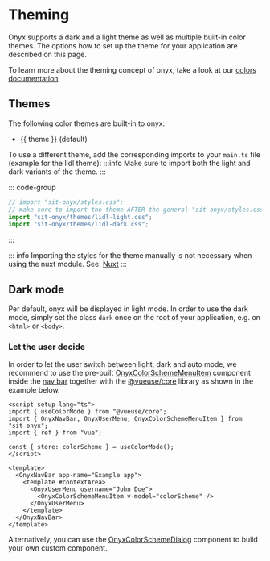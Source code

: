 # Theming

<script setup lang="ts">
import { data } from './theming.data';
</script>

Onyx supports a dark and a light theme as well as multiple built-in color themes. The options how to set up the theme for your application are described on this page.

To learn more about the theming concept of onyx, take a look at our [colors documentation](/basics/colors.html)

## Themes

The following color themes are built-in to onyx:

<ul>
  <li v-for="(theme, index) in data.themes" :key="theme">
    {{ theme }}
    <span v-if="index === 0">(default)</span>
  </li>
</ul>

To use a different theme, add the corresponding imports to your `main.ts` file (example for the lidl theme):
:::info
Make sure to import both the light and dark variants of the theme.
:::

::: code-group

```ts [main.ts]
// import "sit-onyx/styles.css";
// make sure to import the theme AFTER the general "sit-onyx/styles.css" file!
import "sit-onyx/themes/lidl-light.css";
import "sit-onyx/themes/lidl-dark.css";
```

:::

::: info
Importing the styles for the theme manually is not necessary when using the nuxt module. See: [Nuxt](/development/packages/nuxt#themes)
:::

## Dark mode

Per default, onyx will be displayed in light mode. In order to use the dark mode, simply set the class `dark` once on the root of your application, e.g. on `<html>` or `<body>`.

### Let the user decide

In order to let the user switch between light, dark and auto mode, we recommend to use the pre-built [OnyxColorSchemeMenuItem](https://storybook.onyx.schwarz/?path=/docs/navigation-modules-colorschememenuitem--docs) component inside the [nav bar](https://storybook.onyx.schwarz/?path=/story/navigation-navbar--with-context-area) together with the [@vueuse/core](https://vueuse.org/core/useColorMode) library as shown in the example below.

```vue
<script setup lang="ts">
import { useColorMode } from "@vueuse/core";
import { OnyxNavBar, OnyxUserMenu, OnyxColorSchemeMenuItem } from "sit-onyx";
import { ref } from "vue";

const { store: colorScheme } = useColorMode();
</script>

<template>
  <OnyxNavBar app-name="Example app">
    <template #contextArea>
      <OnyxUserMenu username="John Doe">
        <OnyxColorSchemeMenuItem v-model="colorScheme" />
      </OnyxUserMenu>
    </template>
  </OnyxNavBar>
</template>
```

Alternatively, you can use the [OnyxColorSchemeDialog](https://storybook.onyx.schwarz/?path=/docs/support-colorschemedialog--docs) component to build your own custom component.

